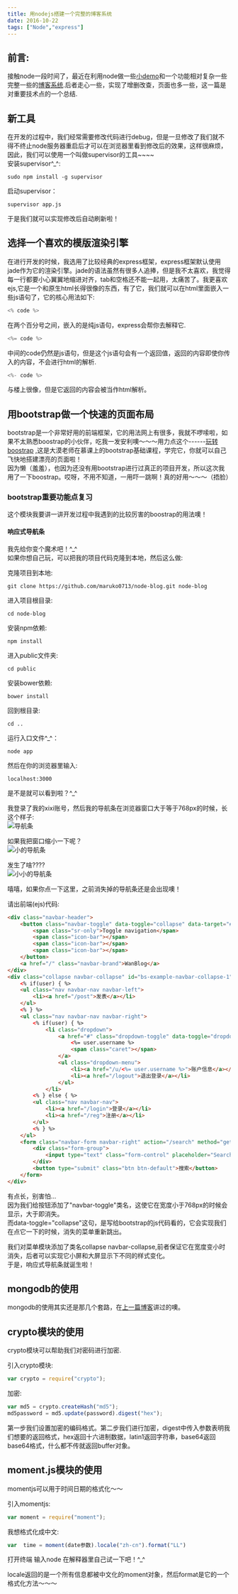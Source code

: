 ```yaml
---
title: 用nodejs搭建一个完整的博客系统
date: 2016-10-22
tags: ["Node","express"]
---
```

## 前言:    
接触node一段时间了，最近在利用node做一些[小demo](https://github.com/maruko0713/node-demos)和一个功能相对复杂一些完整一些的[博客系统](https://github.com/maruko0713/node-blog).后者走心一些，实现了增删改查，页面也多一些，这一篇是对重要技术点的一个总结.    
    
## 新工具
在开发的过程中，我们经常需要修改代码进行debug，但是一旦修改了我们就不得不终止node服务器重启后才可以在浏览器里看到修改后的效果，这样很麻烦，因此，我们可以使用一个叫做supervisor的工具~~~~     
安装supervisor^_^:    
     
```
sudo npm install -g supervisor
```

启动supervisor：    
    
```
supervisor app.js
```

于是我们就可以实现修改后自动刷新啦！
    
## 选择一个喜欢的模版渲染引擎    
在进行开发的时候，我选用了比较经典的express框架，express框架默认使用jade作为它的渲染引擎。jade的语法虽然有很多人追捧，但是我不太喜欢，我觉得每一行都要小心翼翼地缩进对齐，tab和空格还不能一起用，太痛苦了。我更喜欢ejs,它是一个和原生html长得很像的东西，有了它，我们就可以在html里面嵌入一些js语句了，它的核心用法如下:    
    
```js
<% code %>
```
在两个百分号之间，嵌入的是纯js语句，express会帮你去解释它.    
    
```js
<%= code %>
```
中间的code仍然是js语句，但是这个js语句会有一个返回值，返回的内容即使你传入的内容，不会进行html的解析.    
    
```js
<%- code %>
```
与楼上很像，但是它返回的内容会被当作html解析。    
    
## 用bootstrap做一个快速的页面布局
bootstrap是一个非常好用的前端框架，它的用法网上有很多，我就不啰嗦啦，如果不太熟悉boostrap的小伙伴，吃我一发安利噢～～～用力点这个------[玩转boostrap](http://www.imooc.com/learn/141)  ,这是大漠老师在慕课上的bootstrap基础课程，学完它，你就可以自己飞快地搭建漂亮的页面啦！     
因为懒（羞羞），也因为还没有用bootstrap进行过真正的项目开发，所以这次我用了一下boostrap。哎呀，不用不知道，一用吓一跳啊！真的好用～～～（捂脸）    

### bootstrap重要功能点复习
这个模块我要讲一讲开发过程中我遇到的比较厉害的boostrap的用法噢！
#### 响应式导航条
我先给你变个魔术吧！^_^    
如果你想自己玩，可以把我的项目代码克隆到本地，然后这么做:  

克隆项目到本地:    

```
git clone https://github.com/maruko0713/node-blog.git node-blog
```

进入项目根目录:    

```
cd node-blog
```

安装npm依赖:    

```
npm install
```
   
进入public文件夹:    

```
cd public 
```

安装bower依赖:    

```
bower install 
```

回到根目录:    

```
cd ..
```

运行入口文件^_^：    

```
node app
```

然后在你的浏览器里输入:    
    
```
localhost:3000
```
是不是就可以看到啦？^_^  
    
我登录了我的xixi账号，然后我的导航条在浏览器窗口大于等于768px的时候，长这个样子:    
![导航条](http://7xl4oh.com1.z0.glb.clouddn.com/node-project1.png)    
    
如果我把窗口缩小一下呢？    
![小的导航条](http://7xl4oh.com1.z0.glb.clouddn.com/node-project2.png)    
    
发生了啥????    
![小小的导航条](http://7xl4oh.com1.z0.glb.clouddn.com/node-project22.png)    
    
嘻嘻，如果你点一下这里，之前消失掉的导航条还是会出现噢！    
    
请出前端(ejs)代码:    

```html
<div class="navbar-header">
    <button class="navbar-toggle" data-toggle="collapse" data-target="#bs-example-navbar-collapse-1">
        <span class="sr-only">Toggle navigation</span>
        <span class="icon-bar"></span>
        <span class="icon-bar"></span>
        <span class="icon-bar"></span>
    </button>
    <a href="/" class="navbar-brand">WanBlog</a>
</div>
<div class="collapse navbar-collapse" id="bs-example-navbar-collapse-1">
    <% if(user) { %>
    <ul class="nav navbar-nav navbar-left">
        <li><a href="/post">发表</a></li>
    </ul>
    <% } %>
    <ul class="nav navbar-nav navbar-right">
        <% if(user) { %>
            <li class="dropdown">
                <a href="#" class="dropdown-toggle" data-toggle="dropdown">
                    <%= user.username %>
                    <span class="caret"></span>
                </a>
                <ul class="dropdown-menu">
                    <li><a href="/u/<%= user.username %>">账户信息</a></li>
                    <li><a href="/logout">退出登录</a></li>
                </ul>
            </li>
        <% } else { %>
        <ul class="nav navbar-nav">
            <li><a href="/login">登录</a></li>
            <li><a href="/reg">注册</a></li>
        </ul>
        <% } %>
    </ul>
    <form class="navbar-form navbar-right" action="/search" method="get">
        <div class="form-group">
            <input type="text" class="form-control" placeholder="Search" name="title">
        </div>
        <button type="submit" class="btn btn-default">搜索</button>
    </form>
</div>
```

有点长，别害怕...    
因为我们给按钮添加了"navbar-toggle"类名，这使它在宽度小于768px的时候会显示，大于即消失。    
而data-toggle="collapse"这句，是写给bootstrap的js代码看的，它会实现我们在点它一下的时候，消失的菜单重新跳出。    
    
我们对菜单模块添加了类名collapse navbar-collapse,前者保证它在宽度变小时消失，后者可以实现它小屏和大屏显示下不同的样式变化。    
于是，响应式导航条就诞生啦！    
    
## mongodb的使用
mongodb的使用其实还是那几个套路，在[上一篇博客](https://maruko0713.github.io/2016/10/11/node_mongodb/)讲过的噢。    
    
## crypto模块的使用   
crypto模块可以帮助我们对密码进行加密.    
    
引入crypto模块:    
    
```js
var crypto = require("crypto");
```

加密:    

```js
var md5 = crypto.createHash("md5");
md5password = md5.update(password).digest("hex");
```
第一步我们设置加密的编码格式。第二步我们进行加密，digest中传入参数表明我们想要的返回格式，hex返回十六进制数据，latin1返回字符串，base64返回base64格式，什么都不传就返回buffer对象。    
## moment.js模块的使用    
momentjs可以用于时间日期的格式化～～    
    
引入momentjs:    

```js
var moment = require("moment");
```

我想格式化成中文:    

```js
var  time = moment(date参数).locale("zh-cn").format("LL")
```

打开终端 输入node 在解释器里自己试一下吧！^_^
    
locale返回的是一个所有信息都被中文化的moment对象，然后format是它的一个格式化方法～～～    
